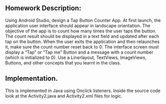 ## Homework Description:
Using Android Studio, design a Tap Button Counter App. At first launch, the application user
interface should appear in landscape orientation. The objective of the app is to count how many
times the user taps the button. The count result should be displayed in a text field and updated
after each tap on the button. When the user exits the application and then relaunches it, make
sure the count number reset back to 0. The interface screen must display a “Tap” or “Tap me”
Button and a message with a count number (which is initialized to 0). Use a Linerlayout,
TextViews, ImageViews, Buttons, and other concepts that you learnt in the class.

## Implementation.

This is implemented in Java using Onclick listeners. Inside the source code look at the Activity2.java and Activity2.xml files for logic.
